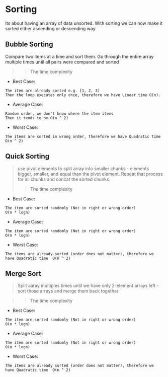 # Sorting

Its about having an array of data unsorted.
With sorting we can now make it sorted either ascending or descending way

## Bubble Sorting

Compare two items at a time and sort them. Go through the entire array multiple times until
all pairs were compared and sorted

> > The time complexity

- Best Case:

```
The item are already sorted e.g. [1, 2, 3]
Then the loop executes only once, therefore we have Linear time O(n).
```

- Average Case:

```
Random order, we don't know where the item items
Then it tends to be O(n ^ 2)
```

- Worst Case:

```
The items are sorted in wrong order, therefore we have Quadratic time  O(n ^ 2)
```

## Quick Sorting

> use pivot elements to split array into smaller chunks - elements bigger, smaller, and equal than the pivot element. Repeat that process for all chunks and concat the sorted chunks.
>
> > The time complexity

- Best Case:

```
The item are sorted randomly (Not in right or wrong order)
O(n * logn)
```

- Average Case:

```
The item are sorted randomly (Not in right or wrong order)
O(n * logn)
```

- Worst Case:

```
The items are already sorted (order does not matter), therefore we have Quadratic time  O(n ^ 2)
```

## Merge Sort

> Split aaray multiples times until we have only 2-element arrays left - sort those arrays and merge them back together
>

> > The time complexity

- Best Case:

```
The item are sorted randomly (Not in right or wrong order)
O(n * logn)
```

- Average Case:

```
The item are sorted randomly (Not in right or wrong order)
O(n * logn)
```

- Worst Case:

```
The items are already sorted (order does not matter), therefore we have Quadratic time  O(n ^ 2)
```